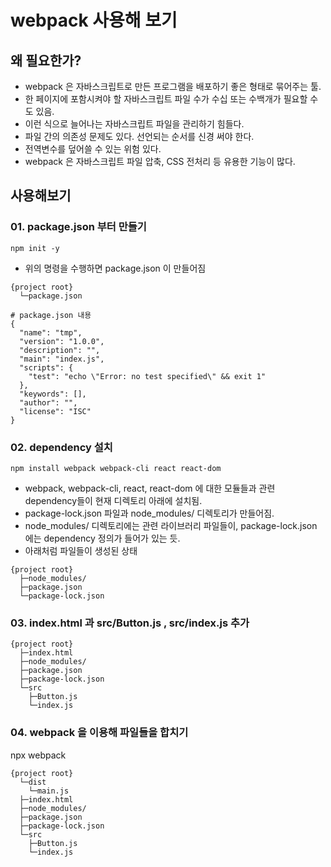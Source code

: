 # webpack 사용해 보기
## 왜 필요한가?
* webpack 은 자바스크립트로 만든 프로그램을 배포하기 좋은 형태로 묶어주는 툴.
* 한 페이지에 포함시켜야 할 자바스크립트 파일 수가 수십 또는 수백개가 필요할 수도 있음.
* 이런 식으로 늘어나는 자바스크립트 파일을 관리하기 힘들다.
* 파일 간의 의존성 문제도 있다. 선언되는 순서를 신경 써야 한다.
* 전역변수를 덮어쓸 수 있는 위험 있다.
* webpack 은 자바스크립트 파일 압축, CSS 전처리 등 유용한 기능이 많다.  

## 사용해보기
### 01. package.json 부터 만들기

```
npm init -y
```

* 위의 명령을 수행하면 package.json 이 만들어짐
```
{project root}
  └─package.json
```

```
# package.json 내용
{
  "name": "tmp",
  "version": "1.0.0",
  "description": "",
  "main": "index.js",
  "scripts": {
    "test": "echo \"Error: no test specified\" && exit 1"
  },
  "keywords": [],
  "author": "",
  "license": "ISC"
}
```

### 02. dependency 설치

```
npm install webpack webpack-cli react react-dom
```

* webpack, webpack-cli, react, react-dom 에 대한 모듈들과 관련 dependency들이 현재 디렉토리 아래에 설치됨.
* package-lock.json 파일과 node_modules/ 디렉토리가 만들어짐.
* node_modules/ 디렉토리에는 관련 라이브러리 파일들이, package-lock.json 에는 dependency 정의가 들어가 있는 듯.
* 아래처럼 파일들이 생성된 상태
```
{project root}
  ├─node_modules/
  ├─package.json
  └─package-lock.json
```
 
### 03. index.html 과 src/Button.js , src/index.js 추가
```
{project root}
  ├─index.html
  ├─node_modules/
  ├─package.json
  ├─package-lock.json
  └─src 
    ├─Button.js
    └─index.js
```

### 04. webpack 을 이용해 파일들을 합치기
npx webpack

```
{project root}
  └─dist
    └─main.js
  ├─index.html
  ├─node_modules/
  ├─package.json
  ├─package-lock.json
  └─src 
    ├─Button.js
    └─index.js
```
